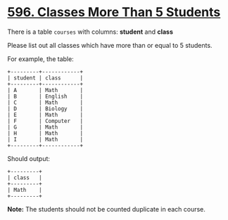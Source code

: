# [596. Classes More Than 5 Students](https://leetcode.com/problems/classes-more-than-5-students/description)
There is a table `courses` with columns: **student** and **class**

Please list out all classes which have more than or equal to 5 students.

For example, the table:
```
+---------+------------+
| student | class      |
+---------+------------+
| A       | Math       |
| B       | English    |
| C       | Math       |
| D       | Biology    |
| E       | Math       |
| F       | Computer   |
| G       | Math       |
| H       | Math       |
| I       | Math       |
+---------+------------+
```
Should output:
```
+---------+
| class   |
+---------+
| Math    |
+---------+
```
**Note:**
The students should not be counted duplicate in each course.